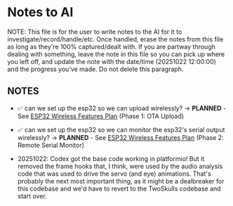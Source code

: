 # Notes to AI

NOTE: This file is for the user to write notes to the AI for it to investigate/record/handle/etc. Once handled, erase the notes from this file as long as they're 100% captured/dealt with. If you are partway through dealing with something, leave the note in this file so you can pick up where you left off, and update the note with the date/time (20251022 12:00:00) and the progress you've made. Do not delete this paragraph.

## NOTES

- ✅ can we set up the esp32 so we can upload wirelessly? → **PLANNED** - See [ESP32 Wireless Features Plan](.cursor/plans/esp32-wireless-ota-upload-58791e9e.plan.md) (Phase 1: OTA Upload)
- ✅ can we set up the esp32 so we can monitor the esp32's serial output wirelessly? → **PLANNED** - See [ESP32 Wireless Features Plan](.cursor/plans/esp32-wireless-ota-upload-58791e9e.plan.md) (Phase 2: Remote Serial Monitor)

- 20251022: Codex got the base code working in platformio! But it removed the frame hooks that, I think, were used by the audio analysis code that was used to drive the servo (and eye) animations. That's probably the next most important thing, as it might be a dealbreaker for this codebase and we'd have to revert to the TwoSkulls codebase and start over.